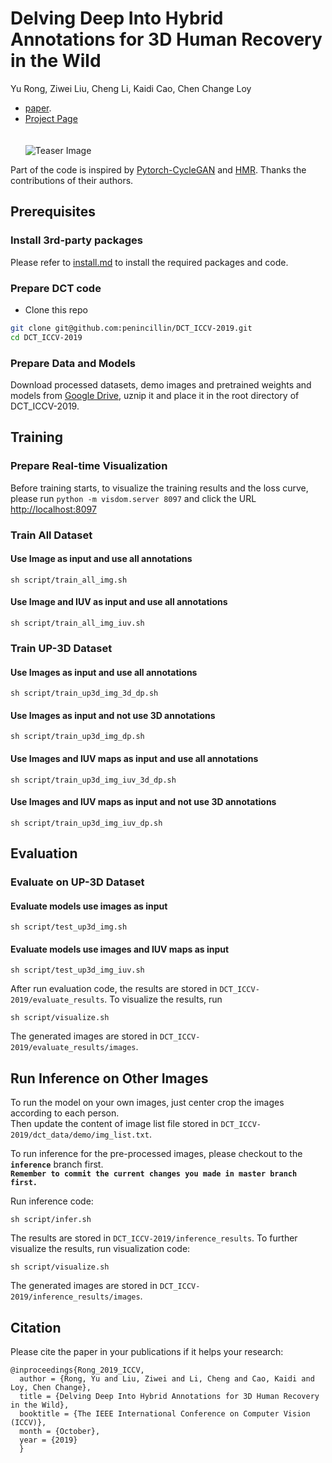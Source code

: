 # Delving Deep Into Hybrid Annotations for 3D Human Recovery in the Wild
Yu Rong, Ziwei Liu, Cheng Li, Kaidi Cao, Chen Change Loy

- [paper](http://openaccess.thecvf.com/content_ICCV_2019/papers/Rong_Delving_Deep_Into_Hybrid_Annotations_for_3D_Human_Recovery_in_ICCV_2019_paper.pdf).  
- [Project Page](https://penincillin.github.io/dct_iccv2019)  
</br></br>
![Teaser Image](https://penincillin.github.io/dct_iccv2019/framework.png)  

Part of the code is inspired by [Pytorch-CycleGAN](https://github.com/junyanz/pytorch-CycleGAN-and-pix2pix) and [HMR](https://github.com/akanazawa/hmr). Thanks the contributions of their authors.


## Prerequisites
### Install 3rd-party packages
Please refer to [install.md](install/install.md) to install the required packages and code.
### Prepare DCT code
- Clone this repo
```bash
git clone git@github.com:penincillin/DCT_ICCV-2019.git
cd DCT_ICCV-2019
```
### Prepare Data and Models
Download processed datasets, demo images and pretrained weights and models from [Google Drive](https://drive.google.com/file/d/1TsQXGyf4Cec1UtarYuzACo_7Wwx-b02r/view?usp=sharing), uznip it and place it in the root directory of DCT_ICCV-2019.


## Training
### Prepare Real-time Visualization
Before training starts, to visualize the training results and the loss curve, please run ```python -m visdom.server 8097``` and click the URL [http://localhost:8097](http://localhost:8097)

### Train All Dataset 
#### Use Image as input and use all annotations
```
sh script/train_all_img.sh
```
#### Use Image and IUV as input and use all annotations
```
sh script/train_all_img_iuv.sh
```

### Train UP-3D Dataset 
#### Use Images as input and use all annotations
```
sh script/train_up3d_img_3d_dp.sh
```
#### Use Images as input and not use 3D annotations
```
sh script/train_up3d_img_dp.sh
```
#### Use Images and IUV maps as input and use all annotations
```
sh script/train_up3d_img_iuv_3d_dp.sh
```
#### Use Images and IUV maps as input and not use 3D annotations
```
sh script/train_up3d_img_iuv_dp.sh
```

## Evaluation

### Evaluate on UP-3D Dataset
#### Evaluate models use images as input
```
sh script/test_up3d_img.sh
```
#### Evaluate models use images and IUV maps as input
```
sh script/test_up3d_img_iuv.sh
```
After run evaluation code, the results are stored in ```DCT_ICCV-2019/evaluate_results```. To visualize the results, run
```
sh script/visualize.sh
```
The generated images are stored in ```DCT_ICCV-2019/evaluate_results/images```.


## Run Inference on Other Images
To run the model on your own images, just center crop the images according to each person.  
Then update the content of image list file stored in ```DCT_ICCV-2019/dct_data/demo/img_list.txt```.  

To run inference for the pre-processed images, please checkout to the **```inference```** branch first.  
**```Remember to commit the current changes you made in master branch first.```**  

Run inference code:  
```
sh script/infer.sh
```
The results are stored in ```DCT_ICCV-2019/inference_results```. To further visualize the results, run visualization code:
```
sh script/visualize.sh
```
The generated images are stored in ```DCT_ICCV-2019/inference_results/images```.


## Citation
Please cite the paper in your publications if it helps your research:

    @inproceedings{Rong_2019_ICCV,
      author = {Rong, Yu and Liu, Ziwei and Li, Cheng and Cao, Kaidi and Loy, Chen Change},
      title = {Delving Deep Into Hybrid Annotations for 3D Human Recovery in the Wild},
      booktitle = {The IEEE International Conference on Computer Vision (ICCV)},
      month = {October},
      year = {2019}
      }

